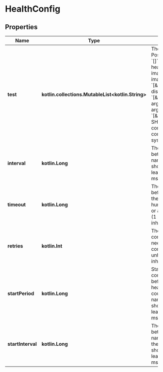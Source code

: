 
# HealthConfig

## Properties
| Name | Type | Description | Notes |
| ------------ | ------------- | ------------- | ------------- |
| **test** | **kotlin.collections.MutableList&lt;kotlin.String&gt;** | The test to perform. Possible values are:  - &#x60;[]&#x60; inherit healthcheck from image or parent image - &#x60;[\&quot;NONE\&quot;]&#x60; disable healthcheck - &#x60;[\&quot;CMD\&quot;, args...]&#x60; exec arguments directly - &#x60;[\&quot;CMD-SHELL\&quot;, command]&#x60; run command with system&#39;s default shell  |  [optional] |
| **interval** | **kotlin.Long** | The time to wait between checks in nanoseconds. It should be 0 or at least 1000000 (1 ms). 0 means inherit.  |  [optional] |
| **timeout** | **kotlin.Long** | The time to wait before considering the check to have hung. It should be 0 or at least 1000000 (1 ms). 0 means inherit.  |  [optional] |
| **retries** | **kotlin.Int** | The number of consecutive failures needed to consider a container as unhealthy. 0 means inherit.  |  [optional] |
| **startPeriod** | **kotlin.Long** | Start period for the container to initialize before starting health-retries countdown in nanoseconds. It should be 0 or at least 1000000 (1 ms). 0 means inherit.  |  [optional] |
| **startInterval** | **kotlin.Long** | The time to wait between checks in nanoseconds during the start period. It should be 0 or at least 1000000 (1 ms). 0 means inherit.  |  [optional] |



